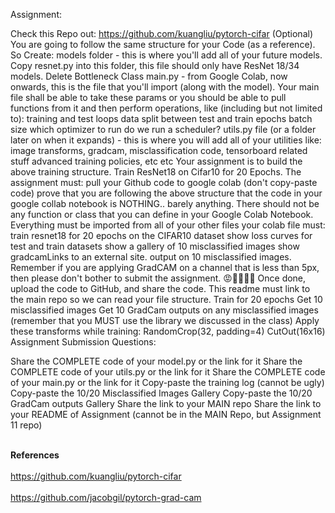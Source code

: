 Assignment: 

Check this Repo out: https://github.com/kuangliu/pytorch-cifar
(Optional) You are going to follow the same structure for your Code (as a reference). So Create:
models folder - this is where you'll add all of your future models. Copy resnet.py into this folder, this file should only have ResNet 18/34 models. Delete Bottleneck Class
main.py - from Google Colab, now onwards, this is the file that you'll import (along with the model). Your main file shall be able to take these params or you should be able to pull functions from it and then perform operations, like (including but not limited to):
training and test loops
data split between test and train
epochs
batch size
which optimizer to run
do we run a scheduler?
utils.py file (or a folder later on when it expands) - this is where you will add all of your utilities like:
image transforms,
gradcam,
misclassification code,
tensorboard related stuff
advanced training policies, etc
etc
Your assignment is to build the above training structure. Train ResNet18 on Cifar10 for 20 Epochs. The assignment must:
pull your Github code to google colab (don't copy-paste code)
prove that you are following the above structure
that the code in your google collab notebook is NOTHING.. barely anything. There should not be any function or class that you can define in your Google Colab Notebook. Everything must be imported from all of your other files
your colab file must:
train resnet18 for 20 epochs on the CIFAR10 dataset
show loss curves for test and train datasets
show a gallery of 10 misclassified images
show gradcamLinks to an external site. output on 10 misclassified images. Remember if you are applying GradCAM on a channel that is less than 5px, then please don't bother to submit the assignment. 😡🤬🤬🤬🤬
Once done, upload the code to GitHub, and share the code. This readme must link to the main repo so we can read your file structure. 
Train for 20 epochs
Get 10 misclassified images
Get 10 GradCam outputs on any misclassified images (remember that you MUST use the library we discussed in the class)
Apply these transforms while training:
RandomCrop(32, padding=4)
CutOut(16x16)
Assignment Submission Questions:

Share the COMPLETE code of your model.py or the link for it
Share the COMPLETE code of your utils.py or the link for it
Share the COMPLETE code of your main.py or the link for it
Copy-paste the training log (cannot be ugly)
Copy-paste the 10/20 Misclassified Images Gallery
Copy-paste the 10/20 GradCam outputs Gallery
Share the link to your MAIN repo
Share the link to your README of Assignment  (cannot be in the MAIN Repo, but Assignment 11 repo)



</br>**References**</br>
</br>https://github.com/kuangliu/pytorch-cifar</br>
</br>https://github.com/jacobgil/pytorch-grad-cam</br>
